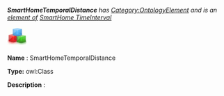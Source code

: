 ___SmartHomeTemporalDistance__ 
 has
 [Category:OntologyElement](../../Category/OntologyElement "Category:OntologyElement") 
 and is an
 [element of](../../Property/ElementOf "Property:ElementOf") 
[SmartHome TimeInterval](../../Submissions/SmartHome_TimeInterval "Submissions:SmartHome TimeInterval")_




  





[![Class](../public/images/thumb/2/27/Class.gif/45px-Class.gif)](../../Image/Class.gif "Class")


__Name__ 
 : SmartHomeTemporalDistance
 



__Type:__ 
 owl:Class
 



__Description__ 
 :